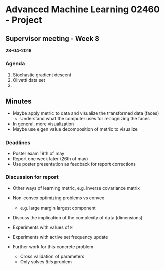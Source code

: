# Advanced Machine Learning 02460 - Project
## Supervisor meeting - Week 8
**28-04-2016**

### Agenda
1. Stochastic gradient descent
2. Olivetti data set
3.



## Minutes
- Maybe apply metric to data and visualize the transformed data (faces)
    - Understand what the computer uses for recognizing the faces
- In general, more visualization
- Maybe use eigen value decomposition of metric to visualize 


### Deadlines

- Poster exam 19th of may
- Report one week later (26th of may)
- Use poster presentation as feedback for report corrections

### Discussion for report
- Other ways of learning metric, e.g. inverse covariance matrix
- Non-convex optimizing problems vs convex
    - e.g. large margin largest component

- Discuss the implication of the complexity of data (dimensions) 

- Experiments with values of `K` 
- Experiments with active set frequency update

- Further work for this concrete problem
    - Cross validation of parameters
    - Only solves *this* problem

